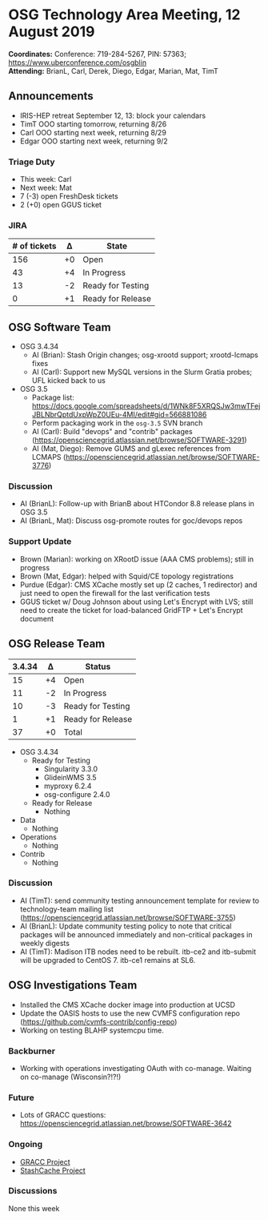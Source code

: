 # OSG Technology Area Meeting, 12 August 2019

**Coordinates:** Conference: 719-284-5267, PIN: 57363; <https://www.uberconference.com/osgblin>  
**Attending:** BrianL, Carl, Derek, Diego, Edgar, Marian, Mat, TimT


## Announcements

-   IRIS-HEP retreat September 12, 13: block your calendars
-   TimT OOO starting tomorrow, returning 8/26
-   Carl OOO starting next week, returning 8/29
-   Edgar OOO starting next week, returning 9/2


### Triage Duty

-   This week: Carl
-   Next week: Mat
-   7 (-3) open FreshDesk tickets
-   2 (+0) open GGUS ticket


### JIRA

| # of tickets | &Delta; | State             |
|------------ |------- |----------------- |
| 156          | +0      | Open              |
| 43           | +4      | In Progress       |
| 13           | -2      | Ready for Testing |
| 0            | +1      | Ready for Release |


## OSG Software Team

-   OSG 3.4.34  
    -   AI (Brian): Stash Origin changes; osg-xrootd support; xrootd-lcmaps fixes
    -   AI (Carl): Support new MySQL versions in the Slurm Gratia probes; UFL kicked back to us
-   OSG 3.5  
    -   Package list: <https://docs.google.com/spreadsheets/d/1WNk8F5XRQSJw3mwTFejJBLNbrQptdUxpWpZ0UEu-4MI/edit#gid=566881086>
    -   Perform packaging work in the `osg-3.5` SVN branch
    -   AI (Carl): Build "devops" and "contrib" packages (<https://opensciencegrid.atlassian.net/browse/SOFTWARE-3291>)
    -   AI (Mat, Diego): Remove GUMS and gLexec references from LCMAPS (<https://opensciencegrid.atlassian.net/browse/SOFTWARE-3776>)


### Discussion

-   AI (BrianL): Follow-up with BrianB about HTCondor 8.8 release plans in OSG 3.5
-   AI (BrianL, Mat): Discuss osg-promote routes for goc/devops repos


### Support Update

-   Brown (Marian): working on XRootD issue (AAA CMS problems); still in progress
-   Brown (Mat, Edgar): helped with Squid/CE topology registrations
-   Purdue (Edgar): CMS XCache mostly set up (2 caches, 1 redirector) and just need to open the firewall for the last verification tests
-   GGUS ticket w/ Doug Johnson about using Let's Encrypt with LVS; still need to create the ticket for load-balanced GridFTP + Let's Encrypt document


## OSG Release Team

| 3.4.34 | &Delta; | Status            |
|------ |------- |----------------- |
| 15     | +4      | Open              |
| 11     | -2      | In Progress       |
| 10     | -3      | Ready for Testing |
| 1      | +1      | Ready for Release |
| 37     | +0      | Total             |

-   OSG 3.4.34  
    -   Ready for Testing  
        -   Singularity 3.3.0
        -   GlideinWMS 3.5
        -   myproxy 6.2.4
        -   osg-configure 2.4.0
    -   Ready for Release  
        -   Nothing
-   Data  
    -   Nothing
-   Operations  
    -   Nothing
-   Contrib  
    -   Nothing


### Discussion

-   AI (TimT): send community testing announcement template for review to technology-team mailing list (<https://opensciencegrid.atlassian.net/browse/SOFTWARE-3755>)
-   AI (BrianL): Update community testing policy to note that critical packages will be announced immediately and non-critical packages in weekly digests
-   AI (TimT): Madison ITB nodes need to be rebuilt. itb-ce2 and itb-submit will be upgraded to CentOS 7. itb-ce1 remains at SL6.


## OSG Investigations Team

-   Installed the CMS XCache docker image into production at UCSD
-   Update the OASIS hosts to use the new CVMFS configuration repo (<https://github.com/cvmfs-contrib/config-repo>)
-   Working on testing BLAHP systemcpu time.


### Backburner

-   Working with operations investigating OAuth with co-manage.  Waiting on co-manage (Wisconsin?!?!)


### Future

-   Lots of GRACC questions: <https://opensciencegrid.atlassian.net/browse/SOFTWARE-3642>


### Ongoing

-   [GRACC Project](https://opensciencegrid.atlassian.net/projects/GRACC)
-   [StashCache Project](http://opensciencegrid.org/docs/data/stashcache/overview/)


### Discussions

None this week
